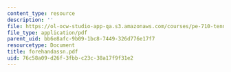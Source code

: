 ```yaml
---
content_type: resource
description: ''
file: https://ol-ocw-studio-app-qa.s3.amazonaws.com/courses/pe-710-tennis-spring-2007/76c58a09d26f3fbbc23c38a17f9f31e2_forehandassn.pdf
file_type: application/pdf
parent_uid: bb6e8afc-9b09-1bc8-7449-326d776e17f7
resourcetype: Document
title: forehandassn.pdf
uid: 76c58a09-d26f-3fbb-c23c-38a17f9f31e2
---
```

